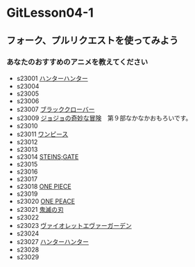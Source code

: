# GitLesson04-1
## フォーク、プルリクエストを使ってみよう

### あなたのおすすめのアニメを教えてください

* s23001 [ハンターハンター](https://www.ntv.co.jp/hunterhunter/)
* s23004
* s23005
* s23006
* s23007 [ブラッククローバー](https://bclover.jp/)
* s23009 [ジョジョの奇妙な冒険](https://jojo-portal.com/)　第９部なかなかおもろいです。
* s23010
* s23011 [ワンピース](https://one-piece.com/index.html)
* s23012
* s23013
* s23014 [STEINS;GATE](http://steinsgate.tv/index.html)
* s23015
* s23016
* s23017
* s23018 [ONE PIECE](https://one-piece.com/anime/index.html) 
* s23019
* s23020 [ONE PEACE](https://one-piece.com/index.html "ワンピース")
* s23021 [鬼滅の刃](https://kimetsu.com/)
* s23022
* s23023 [ヴァイオレットエヴァーガーデン](https://violet-evergarden.jp/)
* s23024
* s23027 [ハンターハンター](https://www.ntv.co.jp/hunterhunter/)
* s23028
* s23029
